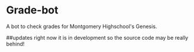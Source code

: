 # Grade-bot
A bot to check grades for Montgomery Highschool's Genesis.

##updates
right now it is in development so the source code may be really behind!
